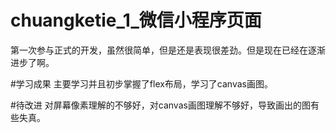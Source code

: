 # chuangketie_1_微信小程序页面
第一次参与正式的开发，虽然很简单，但是还是表现很差劲。但是现在已经在逐渐进步了啊。

#学习成果
主要学习并且初步掌握了flex布局，学习了canvas画图。

#待改进
对屏幕像素理解的不够好，对canvas画图理解不够好，导致画出的图有些失真。

